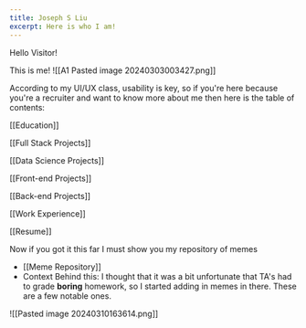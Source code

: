 ```yaml
---
title: Joseph S Liu
excerpt: Here is who I am!
---
```

Hello Visitor!


This is me!
![[A1 Pasted image 20240303003427.png]]

According to my UI/UX class, usability is key, so if you're here because you're a recruiter and want to know more about me then here is the table of contents:


[[Education]]

[[Full Stack Projects]]

[[Data Science Projects]]

[[Front-end Projects]]

[[Back-end Projects]]

[[Work Experience]]

[[Resume]]

Now if you got it this far I must show you my repository of memes
- [[Meme Repository]]
- Context Behind this: I thought that it was a bit unfortunate that TA's had to grade **boring** homework, so I started adding in memes in there. These are a few notable ones.



![[Pasted image 20240310163614.png]]